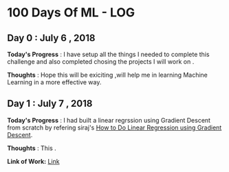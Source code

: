 # 100 Days Of ML - LOG

## Day 0 : July 6 , 2018
 
**Today's Progress** : I have setup all the things I needed to complete this challenge and also completed chosing the projects I will work on .

**Thoughts** : Hope this will be exiciting ,will help me in learning Machine Learning in a more effective way.

## Day 1 : July 7 , 2018
 
**Today's Progress** : I had built a linear regrssion using Gradient Descent from scratch by refering siraj's [How to Do Linear Regression using Gradient Descent](https://www.youtube.com/watch?v=XdM6ER7zTLk).

**Thoughts** : This .

**Link of Work:**   [Link]()